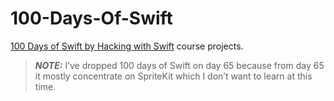 # 100-Days-Of-Swift

[100 Days of Swift by Hacking with Swift](https://www.hackingwithswift.com/100) course projects.

> **_NOTE:_**  I’ve dropped 100 days of Swift on day 65 because from day 65 it mostly concentrate on SpriteKit which I don’t want to learn at this time.
